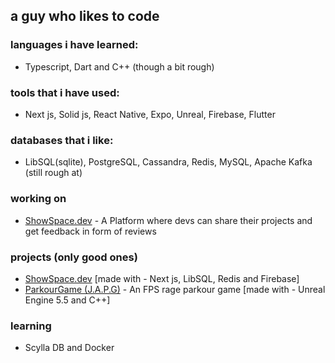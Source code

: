 ## a guy who likes to code

### languages i have learned:
-    Typescript, Dart and C++ (though a bit rough)

### tools that i have used:
-   Next js, Solid js, React Native, Expo, Unreal, Firebase, Flutter

### databases that i like:
-   LibSQL(sqlite), PostgreSQL, Cassandra, Redis, MySQL, Apache Kafka (still rough at)

### working on

-   [ShowSpace.dev](https://showspace.dev) - A Platform where devs can share their projects and get feedback in form of reviews

### projects (only good ones)

-   [ShowSpace.dev](https://showspace.dev) [made with - Next js, LibSQL, Redis and Firebase]
-   [ParkourGame (J.A.P.G)](https://github.com/4O4-wasd/ParkourGame) - An FPS rage parkour game [made with - Unreal Engine 5.5 and C++]

### learning

-   Scylla DB and Docker
